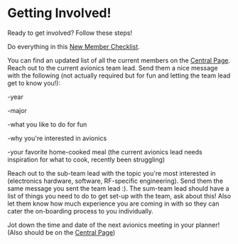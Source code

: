 # Getting Involved!

Ready to get involved? Follow these steps!


Do everything in this [New Member Checklist](https://soundingrocketlab.com/srl-new-member-checklist/).

You can find an updated list of all the current members on the [Central Page](centralpage.md). Reach out to the current avionics team lead. Send them a nice message with the following (not actually required but for fun and letting the team lead get to know you!): 

-year

-major

-what you like to do for fun

-why you're interested in avionics

-your favorite home-cooked meal (the current avionics lead needs inspiration for what to cook, recently been struggling)


Reach out to the sub-team lead with the topic you're most interested in (electronics hardware, software, RF-specific engineering). Send them the same message you sent the team lead :). The sum-team lead should have a list of things you need to do to get set-up with the team, ask about this! Also let them know how much experience you are coming in with so they can cater the on-boarding process to you individually.

Jot down the time and date of the next avionics meeting in your planner! (Also should be on the [Central Page](centralpage.md))